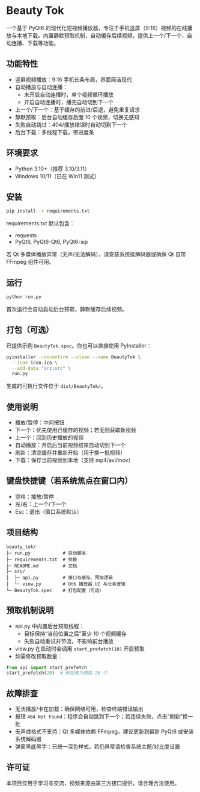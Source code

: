 # Beauty Tok

一个基于 PyQt6 的现代化短视频播放器，专注于手机竖屏（9:16）视频的在线播放与本地下载。内置静默预取机制，自动缓存后续视频，提供上一个/下一个、自动连播、下载等功能。

## 功能特性

- 竖屏视频播放：9:16 手机长条布局，界面简洁现代
- 自动播放与自动连播：
  - 未开启自动连播时，单个视频循环播放
  - 开启自动连播时，播完自动切到下一个
- 上一个/下一个：基于缓存的前进/后退，避免重复请求
- 静默预取：后台自动缓存后面 10 个视频，切换无感知
- 失败自动跳过：404/播放错误时自动切到下一个
- 后台下载：多线程下载，带进度条

## 环境要求

- Python 3.10+（推荐 3.10/3.11）
- Windows 10/11（已在 Win11 测试）

## 安装

```bash
pip install -r requirements.txt
```

requirements.txt 默认包含：
- requests
- PyQt6, PyQt6-Qt6, PyQt6-sip

若 Qt 多媒体播放异常（无声/无法解码），请安装系统级解码器或确保 Qt 自带 FFmpeg 组件可用。

## 运行

```bash
python run.py
```

首次运行会自动启动后台预取，静默缓存后续视频。

## 打包（可选）

已提供示例 `BeautyTok.spec`。你也可以直接使用 PyInstaller：

```bash
pyinstaller --noconfirm --clean --name BeautyTok \
  --icon icon.ico \
  --add-data "src;src" \
  run.py
```

生成的可执行文件位于 `dist/BeautyTok/`。

## 使用说明

- 播放/暂停：中间按钮
- 下一个：优先使用已缓存的视频；若无则获取新视频
- 上一个：回到历史播放的视频
- 自动播放：开启后当前视频结束自动切到下一个
- 刷新：清空缓存并重新开始（用于换一批视频）
- 下载：保存当前视频到本地（支持 mp4/avi/mov）

## 键盘快捷键（若系统焦点在窗口内）

- 空格：播放/暂停
- 左/右：上一个/下一个
- Esc：退出（窗口系统默认）

## 项目结构

```
beauty_tok/
├─ run.py            # 启动脚本
├─ requirements.txt  # 依赖
├─ README.md         # 文档
├─ src/
│  ├─ api.py         # 接口与缓存、预取逻辑
│  └─ view.py        # Qt6 播放器 UI 与业务逻辑
└─ BeautyTok.spec    # 打包配置（可选）
```

## 预取机制说明

- api.py 中内置后台预取线程：
  - 目标保持“当前位置之后”至少 10 个视频缓存
  - 失败自动重试并节流，不影响前台播放
- view.py 在启动时会调用 `start_prefetch(10)` 开启预取
- 如需修改预取数量：

```python
from api import start_prefetch
start_prefetch(20)  # 例如改为预取 20 个
```

## 故障排查

- 无法播放/卡在加载：确保网络可用，检查终端错误输出
- 报错 `404 Not Found`：程序会自动跳到下一个；若连续失败，点击“刷新”换一批
- 无声或格式不支持：Qt 多媒体依赖 FFmpeg，建议更新到最新 PyQt6 或安装系统解码器
- 弹窗黑底黑字：已统一深色样式，若仍异常请检查系统主题/对比度设置

## 许可证

本项目仅用于学习与交流，视频来源由第三方接口提供，请合理合法使用。